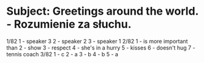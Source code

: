 # Subject: Greetings around the world. - Rozumienie za słuchu.
1/82 
1 - speaker 3
2 - speaker 2
3 - speaker 1
2/82
1 - is more important than
2 - show
3 - respect
4 - she's in a hurry
5 - kisses
6 - doesn't hug
7 - tennis coach
3/82
1 - c
2 - a
3 - b
4 - b
5 - a
